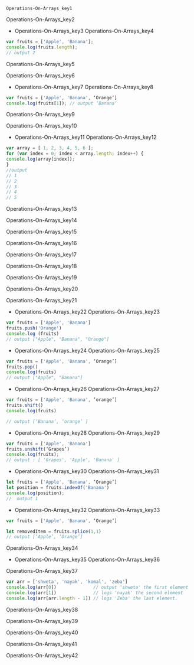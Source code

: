 ```ngMeta
Operations-On-Arrays_key1
```

Operations-On-Arrays_key2
- Operations-On-Arrays_key3
Operations-On-Arrays_key4
```javascript
var fruits = ['Apple', 'Banana'];
console.log(fruits.length); 
// output 2
```
Operations-On-Arrays_key5


Operations-On-Arrays_key6


- Operations-On-Arrays_key7
Operations-On-Arrays_key8


```javascript
var fruits = ['Apple', 'Banana', ‘Orange’]
console.log(fruits[1]); // output ‘Banana’
```
Operations-On-Arrays_key9


Operations-On-Arrays_key10


- Operations-On-Arrays_key11
Operations-On-Arrays_key12


```javascript
var array = [ 1, 2, 3, 4, 5, 6 ];
for (var index = 0; index < array.length; index++) {
console.log(array[index]);
}
//output
// 1
// 2
// 3
// 4
// 5
```
    
Operations-On-Arrays_key13

    
Operations-On-Arrays_key14


Operations-On-Arrays_key15


Operations-On-Arrays_key16


Operations-On-Arrays_key17


Operations-On-Arrays_key18


Operations-On-Arrays_key19


Operations-On-Arrays_key20


Operations-On-Arrays_key21


 
 
- Operations-On-Arrays_key22
Operations-On-Arrays_key23


```javascript
var fruits = ['Apple', 'Banana']
fruits.push('Orange')
console.log (fruits)
// output ["Apple", "Banana", "Orange"]
```
- Operations-On-Arrays_key24
Operations-On-Arrays_key25


```javascript
var fruits = ['Apple', 'Banana', ‘Orange’]
fruits.pop()
console.log(fruits)
// output ["Apple", "Banana"]
```
- Operations-On-Arrays_key26
Operations-On-Arrays_key27


```javascript
var fruits = ['Apple', 'Banana', ’orange’]
fruits.shift()
console.log(fruits)

// output [‘Banana’, ‘orange’ ]
```
- Operations-On-Arrays_key28
Operations-On-Arrays_key29
```javascript
var fruits = ['Apple', 'Banana']
fruits.unshift(‘Grapes’)
console.log(fruits);
// output : [ 'Grapes', 'Apple', 'Banana' ]
```
- Operations-On-Arrays_key30
Operations-On-Arrays_key31
```javascript
let fruits = ['Apple', 'Banana', ‘Orange’]
let position = fruits.indexOf('Banana')
console.log(position);
//  output 1
```
- Operations-On-Arrays_key32
Operations-On-Arrays_key33
```javascript
var fruits = ['Apple', 'Banana', ‘Orange’]

let removedItem = fruits.splice(1,1)
// output [‘Apple’, ‘Orange’]
```
Operations-On-Arrays_key34

 
- Operations-On-Arrays_key35
Operations-On-Arrays_key36


Operations-On-Arrays_key37
```javascript
var arr = ['shweta', 'nayak', 'komal', 'zeba']
console.log(arr[0])              // output 'shweta' the first element
console.log(arr[1])              // logs 'nayak' the second element
console.log(arr[arr.length - 1]) // logs 'Zeba' the last element. 
```
Operations-On-Arrays_key38


Operations-On-Arrays_key39


Operations-On-Arrays_key40


Operations-On-Arrays_key41


Operations-On-Arrays_key42
